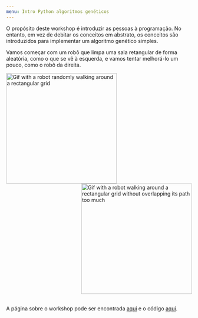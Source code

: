```yaml
---
menu: Intro Python algoritmos genéticos
---
```


O propósito deste workshop é introduzir as pessoas à programação. No entanto, em vez de debitar os conceitos em abstrato, os conceitos são introduzidos para implementar um algoritmo genético simples.

Vamos começar com um robô que limpa uma sala retangular de forma aleatória, como o que se vê à esquerda, e vamos tentar melhorá-lo um pouco, como o robô da direita.

<div style="clear:both">
<img src="https://mathspp.com/workshops/intro-python-genetic-algorithms/initial_robot.gif", alt="Gif with a robot randomly walking around a rectangular grid", style="width:300px;float:left">
<img src="https://mathspp.com/workshops/intro-python-genetic-algorithms/better_robot.gif", alt="Gif with a robot walking around a rectangular grid without overlapping its path too much", style="width:300px;float:right">
</div>
<div style="clear:both"></div>
  
<br />
  
A página sobre o workshop pode ser encontrada [aqui](https://mathspp.com/workshops/intro-python-evolutionary-algorithms) e o código [aqui](https://github.com/RojerGS/workshops).
